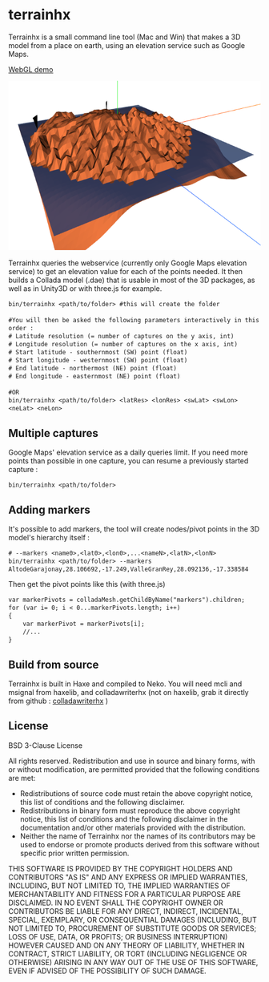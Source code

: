 terrainhx
=========

Terrainhx is a small command line tool (Mac and Win) that makes a 3D model from a place on earth, using an elevation service such as Google Maps.

[WebGL demo][1]

[![Image](demo.png?raw=true)][1]

Terrainhx queries the webservice (currently only Google Maps elevation service) to get an elevation value for each of the points needed. It then builds a Collada model (.dae) that is usable in most of the 3D packages, as well as in Unity3D or with three.js for example.

 
	bin/terrainhx <path/to/folder> #this will create the folder

	#You will then be asked the following parameters interactively in this order :
	# Latitude resolution (= number of captures on the y axis, int)
	# Longitude resolution (= number of captures on the x axis, int) 
	# Start latitude - southernmost (SW) point (float)
	# Start longitude - westernmost (SW) point (float)
	# End latitude - northermost (NE) point (float)
	# End longitude - easternmost (NE) point (float)
        	
	#OR
	bin/terrainhx <path/to/folder> <latRes> <lonRes> <swLat> <swLon> <neLat> <neLon> 



## Multiple captures
Google Maps' elevation service as a daily queries limit. If you need more points than possible in one capture, you can resume a previously started capture :

	bin/terrainhx <path/to/folder>



## Adding markers

It's possible to add markers, the tool will create nodes/pivot points in the 3D model's hierarchy itself :

	# --markers <name0>,<lat0>,<lon0>,...<nameN>,<latN>,<lonN>
	bin/terrainhx <path/to/folder> --markers AltodeGarajonay,28.106692,-17.249,ValleGranRey,28.092136,-17.338584


Then get the pivot points like this (with three.js)


	var markerPivots = colladaMesh.getChildByName("markers").children;
    for (var i= 0; i < 0...markerPivots.length; i++) 
    {
        var markerPivot = markerPivots[i];
        //...
    }



## Build from source

Terrainhx is built in Haxe and compiled to Neko.
You will need mcli and msignal from haxelib, and colladawriterhx (not on haxelib, grab it directly from github : [colladawriterhx][2] )



## License

BSD 3-Clause License

All rights reserved.
Redistribution and use in source and binary forms, with or without modification,
are permitted provided that the following conditions are met:

* Redistributions of source code must retain the above copyright notice,
  this list of conditions and the following disclaimer.
* Redistributions in binary form must reproduce the above copyright notice,
  this list of conditions and the following disclaimer in the documentation
  and/or other materials provided with the distribution.
* Neither the name of Terrainhx nor the names of its contributors may be
  used to endorse or promote products derived from this software without specific
  prior written permission.

THIS SOFTWARE IS PROVIDED BY THE COPYRIGHT HOLDERS AND CONTRIBUTORS
"AS IS" AND ANY EXPRESS OR IMPLIED WARRANTIES, INCLUDING, BUT NOT
LIMITED TO, THE IMPLIED WARRANTIES OF MERCHANTABILITY AND FITNESS FOR
A PARTICULAR PURPOSE ARE DISCLAIMED. IN NO EVENT SHALL THE COPYRIGHT OWNER OR
CONTRIBUTORS BE LIABLE FOR ANY DIRECT, INDIRECT, INCIDENTAL, SPECIAL,
EXEMPLARY, OR CONSEQUENTIAL DAMAGES (INCLUDING, BUT NOT LIMITED TO,
PROCUREMENT OF SUBSTITUTE GOODS OR SERVICES; LOSS OF USE, DATA, OR
PROFITS; OR BUSINESS INTERRUPTION) HOWEVER CAUSED AND ON ANY THEORY OF
LIABILITY, WHETHER IN CONTRACT, STRICT LIABILITY, OR TORT (INCLUDING
NEGLIGENCE OR OTHERWISE) ARISING IN ANY WAY OUT OF THE USE OF THIS
SOFTWARE, EVEN IF ADVISED OF THE POSSIBILITY OF SUCH DAMAGE.


[1]: http://nerik.me/project/terrainhx
[2]: https://github.com/nerik/colladawriterhx